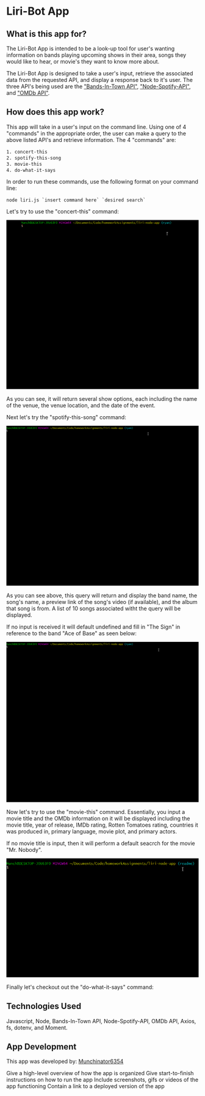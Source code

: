 # Liri-Bot App

## What is this app for?
The Liri-Bot App is intended to be a look-up tool for user's wanting information on bands playing upcoming shows in their area, songs they would like to hear, or movie's they want to know more about.

The Liri-Bot App is designed to take a user's input, retrieve the associated data from the requested API, and display a response back to it's user. The three API's being used are the ["Bands-In-Town API"](http://www.artists.bandsintown.com/bandsintown-api), ["Node-Spotify-API"](https://www.npmjs.com/package/node-spotify-api), and ["OMDb API"](http://www.omdbapi.com/).


## How does this app work?
This app will take in a user's input on the command line. Using one of 4 "commands" in the appropriate order, the user can make a query to the above listed API's and retrieve information. The 4 "commands" are: 

    1. concert-this
    2. spotify-this-song
    3. movie-this
    4. do-what-it-says

In order to run these commands, use the following format on your command line:

    node liri.js `insert command here` `desired search`


Let's try to use the "concert-this" command:

![concert-thisw/Gloryhammer](./images/concertThisGloryhammer.gif)

As you can see, it will return several show options, each including the name of the venue, the venue location, and the date of the event.

Next let's try the "spotify-this-song" command:

![spotify-this-songw/GangnamStyle](./images/spotifyThisSongGangnamStyle.gif)

As you can see above, this query will return and display the band name, the song's name, a preview link of the song's video (if available), and the album that song is from. A list of 10 songs associated witht the query will be displayed.

If no input is received it will default undefined and fill in "The Sign" in reference to the band "Ace of Base" as seen below:

![spotify-this-songw/UndefinedTheSign](./images/spotifyThisSongUndefined.gif)

Now let's try to use the "movie-this" command. Essentially, you input a movie title and the OMDb information on it will be displayed including the movie title, year of release, IMDb rating, Rotten Tomatoes rating, countries it was produced in, primary language, movie plot, and primary actors.

If no movie title is input, then it will perform a default seacrch for the movie "Mr. Nobody".

![movie-thisw/Sharnado&Mr.Nobody](./images/movieThisSharknadoMrNobody.gif)

Finally let's checkout out the "do-what-it-says" command: 










## Technologies Used
Javascript, Node, Bands-In-Town API, Node-Spotify-API, OMDb API, Axios, fs, dotenv, and Moment.

## App Development
This app was developed by: [Munchinator6354](https://github.com/Munchinator6354])






Give a high-level overview of how the app is organized
Give start-to-finish instructions on how to run the app
Include screenshots, gifs or videos of the app functioning
Contain a link to a deployed version of the app



